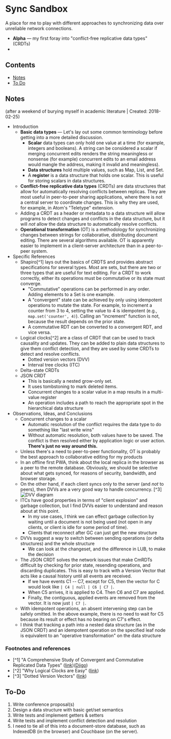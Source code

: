 # Sync Sandbox

A place for me to play with different approaches to synchronizing data over unreliable network connections.

- **Alpha** &mdash; my first foray into "conflict-free replicative data types" (CRDTs)
-

## Contents

- [Notes](#notes)
- [To Do](#to-do)

## Notes

(after a weekend of burying myself in academic literature | Created: 2018-02-25)

- Introduction
    - **Basic data types** &mdash; Let's lay out some common terminology before getting into a more detailed discussion.
        - **Scalar** data types can only hold one value at a time (for example, integers and booleans). A string can be considered a scalar if merging concurrent edits renders the string meaningless or nonsense (for example) concurrent edits to an email address would mangle the address, making it invalid and meaningless).
        - **Data structures** hold multiple values, such as Map, List, and Set.
        - A **register** is a data structure that holds one scalar. This is useful for storing scalars in data structures.
    - **Conflict-free replicative data types** (CRDTs) are data structures that allow for automatically resolving conflicts between replicas. They are most useful in peer-to-peer sharing applications, where there is not a central server to coordinate changes. This is why they are used, for example, in Atom's "Teletype" extension.
    - Adding a CRDT as a header or metadata to a data structure will allow programs to detect changes and conflicts in the data structure, but it will _not_ allow the data structure to automatically resolve conflicts.
    - **Operational transformation** (OT) is a methodology for synchronizing changes between strings for collaborative, distributing document editing. There are several algorithms available. OT is apparently easier to implement in a client-server architecture than in a peer-to-peer system.
- Specific References
    - Shapiro[^1] lays out the basics of CRDTS and provides abstract specifications for several types. Most are sets, but there are two or three types that are useful for text editing. For a CRDT to work correctly, either its operations must be commutative or its state must converge.
        - "Commutative" operations can be performed in any order. Adding elements to a Set is one example.
        - A "convergent" state can be achieved by only using idempotent operations to mutate the state. For example, to increment a counter from 3 to 4, setting the value to 4 is idempotent (e.g., `map.set('counter', 4)`). Calling an "increment" function is not, because the result depends on the prior state.
        - A commutative RDT can be converted to a convergent RDT, and vice versa.
    - Logical clocks[^2] are a class of CRDT that can be used to track causality and updates. They can be added to plain data structures to give them conflict detection, and they are used by some CRDTs to detect and resolve conflicts.
        - Dotted version vectors (DVV)
        - Interval tree clocks (ITC)
    - Delta-state CRDTs
    - JSON CRDT
        - This is basically a nested grow-only set.
        - It uses tombstoning to mark deleted items.
        - Concurrent changes to a scalar value in a map results in a multi-value register
        - An operation includes a path to reach the appropriate spot in the hierarchical data structure
- Observations, Ideas, and Conclusions
    - Concurrent changes to a scalar
        - Automatic resolution of the conflict requires the data type to do something like "last write wins"
        - Without automatic resolution, both values have to be saved. The conflict is then resolved either by application logic or user action. **There's just no way around this.**
    - Unless there's a need to peer-to-peer functionality, OT is probably the best approach to collaborative editing for my products
    - In an offline first PWA, think about the local replica in the browser as a peer to the remote database. Obviously, we should be selective about what gets synced, for reasons of security, bandwidth, and browser storage.
    - On the other hand, if each client syncs only to the server (and _not_ to peers), then DVVs are a very good way to handle concurrency. [^3]
        ![DVV diagram](https://github.com/ricardobcl/Dotted-Version-Vectors/raw/master/images/DVV.png)
    - ITCs have good properties in terms of "client explosion" and garbage collection, but I find DVVs easier to understand and reason about at this point.
        - In my use cases, I think we can effect garbage collection by waiting until a document is not being used (not open in any clients, or client is idle for some period of time).
        - Clients that reconnect after GC can just get the new structure
    - DVVs suggest a way to switch between sending operations (or delta structures) and the whole structure
        - We can look at the changeset, and the difference in LUB, to make the decision
    - The JSON CRDT solves the network issues that make CmRDTs difficult by checking for prior state, resending operations, and discarding duplicates. This is easy to track with a Version Vector that acts like a causal history until all events are received.
        - If we have events C1 -- C7, except for C5, then the vector for C would look like `| C4 | null | C6 | C7 |`.
        - When C5 arrives, it is applied to C4. Then C6 and C7 are applied.
        - Finally, the contiguous, applied events are removed from the vector. It is now just `| C7 |`.
    - With idempotent operations, an absent intervening step can be safely omitted. In the above example, there is no need to wait for C5 because its result or effect has no bearing on C7's effect.
    - I _think_ that tracking a path into a nested data structure (as in the JSON CRDT) and an idempotent operation on the specified leaf node is equivalent to an "operative transformation" on the data structure

### Footnotes and references

- [^1] "A Comprehensive Study of Convergent and Commutative Replicated Data Types" ([link][1])([Diigo][2])
- [^2] "Why Logical Clocks are Easy" ([link][3])
- [^3] "Dotted Version Vectors" ([link][4])

[1]: https://hal.inria.fr/file/index/docid/555588/filename/techreport.pdf
[2]: https://www.diigo.com/user/philgs/b/441326920
[3]: https://queue.acm.org/detail.cfm?id=2917756
[4]: https://github.com/ricardobcl/Dotted-Version-Vectors

## To-Do

1. Write conference proposal(s)
2. Design a data structure with basic get/set semantics
3. Write tests and implement getters & setters
4. Write tests and implement conflict detection and resolution
5. I need to tie all of this into a document-store database, such as IndexedDB (in the browser) and Couchbase (on the server).
